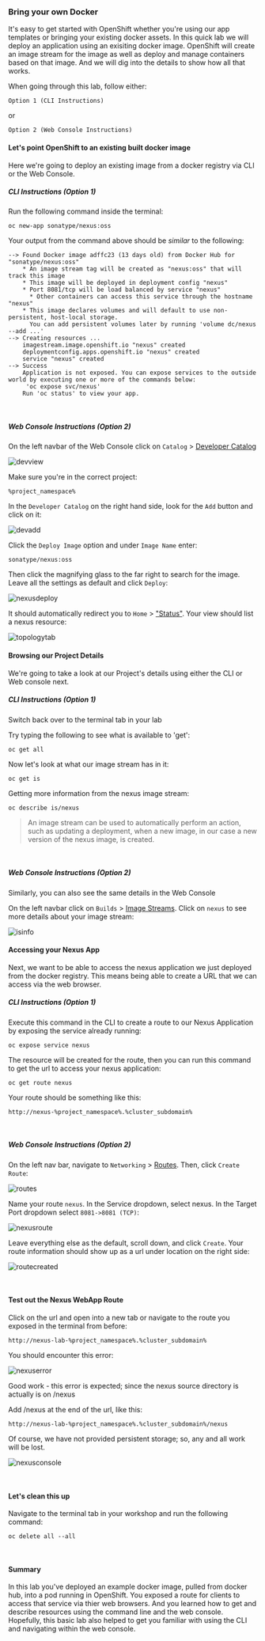 ### Bring your own Docker

It's easy to get started with OpenShift whether you're using our app templates or bringing your existing docker assets. In this quick lab we will deploy an application using an exisiting docker image. OpenShift will create an image stream for the image as well as deploy and manage containers based on that image. And we will dig into the details to show how all that works.

When going through this lab, follow either:
```
Option 1 (CLI Instructions)
```
or 
```
Option 2 (Web Console Instructions)
```

#### Let's point OpenShift to an existing built docker image

Here we're going to deploy an existing image from a docker registry via CLI or the Web Console.

##### CLI Instructions (Option 1)

Run the following command inside the terminal: 
```execute
oc new-app sonatype/nexus:oss
```

Your output from the command above should be *similar* to the following: 

```
--> Found Docker image adffc23 (13 days old) from Docker Hub for "sonatype/nexus:oss"
    * An image stream tag will be created as "nexus:oss" that will track this image
    * This image will be deployed in deployment config "nexus"
    * Port 8081/tcp will be load balanced by service "nexus"
      * Other containers can access this service through the hostname "nexus"
    * This image declares volumes and will default to use non-persistent, host-local storage.
      You can add persistent volumes later by running 'volume dc/nexus --add ...'
--> Creating resources ...
    imagestream.image.openshift.io "nexus" created
    deploymentconfig.apps.openshift.io "nexus" created
    service "nexus" created
--> Success
    Application is not exposed. You can expose services to the outside world by executing one or more of the commands below:
     'oc expose svc/nexus' 
    Run 'oc status' to view your app.
```
<br>

##### Web Console Instructions (Option 2)

On the left navbar of the Web Console click on ```Catalog``` > [Developer Catalog](%console_url%/catalog/ns/%project_namespace%)

![devview](images/lab2_workshop_developer_view.png)

Make sure you're in the correct project: 

```
%project_namespace%
```

In the ```Developer Catalog``` on the right hand side, look for the ```Add``` button and click on it: 

![devadd](images/lab2_workshop_dev_add_workload.png)

Click the ```Deploy Image``` option and under ```Image Name``` enter:

``` 
sonatype/nexus:oss
```

Then click the magnifying glass to the far right to search for the image. Leave all the settings as default and click ```Deploy```:

![nexusdeploy](images/lab2_workshop_deploy_nexus.png)

It should automatically redirect you to ```Home``` > ["Status"](%console_url%/overview/ns/%project_namespace%). Your view should list a nexus resource:

![topologytab](images/lab2_workshop_project_status_nexus.png)

#### Browsing our Project Details

We're going to take a look at our Project's details using either the CLI or Web console next.

##### CLI Instructions (Option 1)

Switch back over to the terminal tab in your lab

Try typing the following to see what is available to 'get':

```execute
oc get all
```

Now let's look at what our image stream has in it:

```execute
oc get is
```

Getting more information from the nexus image stream: 

```execute
oc describe is/nexus
```

>An image stream can be used to automatically perform an action, such as updating a deployment, when a new image, in our case a new version of the nexus image, is created. 

<br>

##### Web Console Instructions (Option 2)

Similarly, you can also see the same details in the Web Console

On the left navbar click on ```Builds``` > [Image Streams](%console_url%/k8s/ns/%project_namespace%/imagestreams). Click on ```nexus``` to see more details about your image stream:

![isinfo](images/lab2_workshop_nexus_is_info.png)

#### Accessing your Nexus App

Next, we want to be able to access the nexus application we just deployed from the docker registry. This means being able to create a URL that we can access via the web browser. 

##### CLI Instructions (Option 1)

Execute this command in the CLI to create a route to our Nexus Application by exposing the service already running:

```execute
oc expose service nexus
```

The resource will be created for the route, then you can run this command to get the url to access your nexus application:

```execute
oc get route nexus
```

Your route should be something like this: 
```
http://nexus-%project_namespace%.%cluster_subdomain%
```

<br>

##### Web Console Instructions (Option 2)

On the left nav bar, navigate to ```Networking``` > [Routes](%console_url%/k8s/ns/%project_namespace%/routes). Then, click ```Create Route```:

![routes](images/lab2_workshop_create_route.png)

Name your route ```nexus```. In the Service dropdown, select nexus. In the Target Port dropdown select ```8081->8081 (TCP)```: 

![nexusroute](images/lab2_workshop_nexus_route_info.png)

Leave everything else as the default, scroll down, and click ```Create```. Your route information should show up as a url under location on the right side: 

![routecreated](images/lab2_workshop_nexus_route_created.png)

<br>

#### Test out the Nexus WebApp Route

Click on the url and open into a new tab or navigate to the route you exposed in the terminal from before:

```
http://nexus-lab-%project_namespace%.%cluster_subdomain%
```

You should encounter this error:

![nexuserror](images/lab2_workshop_nexus_error.png)

Good work - this error is expected; since the nexus source directory is actually is on /nexus

Add /nexus at the end of the url, like this:

```
http://nexus-lab-%project_namespace%.%cluster_subdomain%/nexus
```

Of course, we have not provided persistent storage; so, any and all work will be lost.

![nexusconsole](images/lab2_workshop_nexus_webapp_console.png)

<br>

#### Let's clean this up

Navigate to the terminal tab in your workshop and run the following command:

```execute
oc delete all --all
```

<br>

#### Summary

In this lab you've deployed an example docker image, pulled from docker hub, into a pod running in OpenShift. You exposed a route for clients to access that service via thier web browsers. And you learned how to get and describe resources using the command line and the web console. Hopefully, this basic lab also helped to get you familiar with using the CLI and navigating within the web console.




